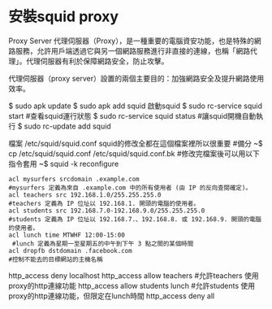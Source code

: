 # 安裝squid proxy

Proxy Server
代理伺服器（Proxy），是一種重要的電腦資安功能，也是特殊的網路服務，允許用戶端透過它與另一個網路服務進行非直接的連線，也稱「網路代理」。代理伺服器有利於保障網路安全，防止攻擊。

代理伺服器（proxy server）設置的兩個主要目的：加強網路安全及提升網路使用效率。 

$ sudo apk update
$ sudo apk add squid
啟動squid
$ sudo rc-service squid start
#查看squid運行狀態
$ sudo rc-service squid status
#讓squid開機自動執行
$ sudo rc-update add squid

檔案 /etc/squid/squid.conf
squid的修改全都在這個檔案裡所以很重要
#備分
~$ cp /etc/squid/squid.conf /etc/squid/squid.conf.bk
#修改完檔案後可以用以下指令套用
~$ squid -k reconfigure


```
acl mysurfers srcdomain .example.com   
#mysurfers 定義為來自 .example.com 中的所有使用者 (由 IP 的反向查閱確定)。
acl teachers src 192.168.1.0/255.255.255.0   
#teachers 定義為 IP 位址以 192.168.1. 開頭的電腦的使用者。
acl students src 192.168.7.0-192.168.9.0/255.255.255.0 
#students 定義為 IP 位址以 192.168.7.、192.168.8. 或 192.168.9. 開頭的電腦的使用者。
acl lunch time MTWHF 12:00-15:00 
 #lunch 定義為星期一至星期五的中午到下午 3 點之間的某個時間
acl dropfb dstdomain .facebook.com 
#控制不能去的目標網站的主機名稱

```

http_access deny localhost
http_access allow teachers
#允許teachers 使用proxy的http連線功能
http_access allow students lunch
#允許students 使用proxy的http連線功能，但限定在lunch時間
http_access deny all
